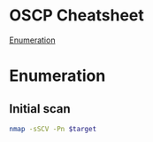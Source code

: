 # OSCP Cheatsheet

[Enumeration](#Enumeration)

# Enumeration

## Initial scan

~~~ bash
nmap -sSCV -Pn $target
~~~

